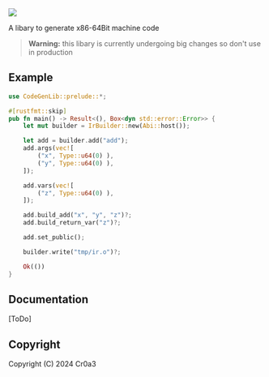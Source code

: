 <img src="https://github.com/Toni-Graphics/CodeGenLib/assets/127748753/a8e95f8b-2382-481c-b11a-29065e1f0e73">

A libary to generate x86-64Bit machine code

> **Warning:** this libary is currently undergoing big changes so don't use in production

## Example
```rust
use CodeGenLib::prelude::*;

#[rustfmt::skip]
pub fn main() -> Result<(), Box<dyn std::error::Error>> {
    let mut builder = IrBuilder::new(Abi::host());

    let add = builder.add("add");
    add.args(vec![
        ("x", Type::u64(0) ),
        ("y", Type::u64(0) ),
    ]);

    add.vars(vec![
        ("z", Type::u64(0) ),
    ]);

    add.build_add("x", "y", "z")?;
    add.build_return_var("z")?;

    add.set_public();

    builder.write("tmp/ir.o")?;

    Ok(())
}
```

## Documentation
[ToDo]

## Copyright
Copyright (C) 2024 Cr0a3
